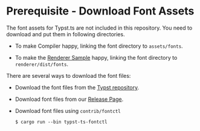 
# Prerequisite - Download Font Assets

The font assets for Typst.ts are not included in this repository. You need to download and put them in following directories.

+ To make Compiler happy, linking the font directory to `assets/fonts`.

+ To make the [Renderer Sample](https://github.com/Myriad-Dreamin/typst.ts/blob/9f9295cf130092f9719d771f3969914967265f2a/renderer/src/driver/main.ts#L27-L34) happy, linking the font directory to `renderer/dist/fonts`.

There are several ways to download the font files:

+ Download the font files from the [Typst repository](https://github.com/typst/typst/tree/master/assets/fonts).

+ Download font files from our [Release Page](https://github.com/Myriad-Dreamin/typst.ts/releases/tag/v0.1.0).

+ Download font files using `contrib/fontctl`
  ```shell
  $ cargo run --bin typst-ts-fontctl
  ```
